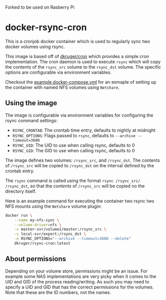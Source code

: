 Forked to be used on Rasberry Pi

# docker-rsync-cron

This is a cronjob docker container which is used to regularly sync two
docker volumes using rsync.

This image is based off of
[dkruger/cron](https://hub.docker.com/r/dkruger/cron/) which provides a simple
cron implementation. The cron daemon is used to execute `rsync` which will
copy the contents of the `rsync_src` volume to the `rsync_dst` volume. The
specific options are configurable via environment variables.

Checkout the [example docker-compose.yml](example/docker-compose.yml) for an
exmaple of setting up the container with named NFS volumes using `Netshare`.

## Using the image

The image is configurable via environment variables for configuring the rsync
command settings:

* `RSYNC_CRONTAB`: The crontab time entry, defaults to nightly at midnight
* `RSYNC_OPTIONS`: Flags passed to `rsync`, defaults to
`--archive --timeout=3600`
* `RSYNC_UID`: The UID to use when calling rsync, defaults to 0
* `RSYNC_GID`: The GID to use when calling rsync, defaults to 0

The image defines two volumes: `/rsync_src`, and `/rsync_dst`. The contents of
`/rsync_src` will be copied to `/rsync_dst` on the interval defined by the
crontab entry.

The `rsync` command is called using the format `rsync /rsync_src/ /rsync_dst`,
so that the *contents* of `/rsync_src` will be copied no the directory itself.

Here is an example command for executing the container two rsync two NFS mounts
using the `Netshare` volume plugin:
```bash
docker run \
    --name my-nfs-sync \
    --volume-driver=nfs \
    -v master-svr/volume1/master:/rsync_src \
    -v local-svr/export:/rsync_dst \
    -e RSYNC_OPTIONS="--archive --timeout=3600 --delete"
    dkruger/rsync-cron:latest
```

## About permissions

Depending on your volume store, permissions might be an issue. For example some
NAS implementations are very picky when it comes to the UID and GID of the
process reading/writing. As such you may need to specify a UID and GID that has
the correct permissions for the volumes. Note that these are the ID numbers,
not the names.
